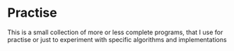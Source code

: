 # Practise
This is a small collection of more or less complete programs, that I use for practise or just to experiment with specific algorithms
and implementations
